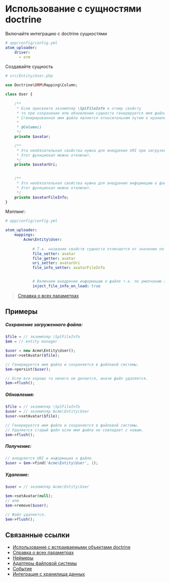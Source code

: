 Использование с сущностями doctrine
===

Включайте интеграцию с doctrine сущностями
```yaml
# app/config/config.yml
atom_uploader:
    driver:
      - orm
```

Создавайте сущность
```php
# src/Entity/User.php

use Doctrine\ORM\Mapping\Column;

class User {
    
    /**
     * Если присвоите экземпляр \SplFileInfo к этому свойсту
     * то при сохранение или обновлении сущноста генерируется имя файла и сохраняется в файловой системы.
     * Сгенирированная имя файла является относительним путем к хранилище файлов.
     *
     * @Column()
     */
    private $avatar;

    /**
     * Эта необязательная свойства нужна для внедрение URI при загрузке сущноста.
     * Этот функционал можно отключит.
     */
    private $avatarUri;

    
    /**
     * Эта необязательная свойства нужна для внедрение информацию о файле(\SplFileInfo) при загрузке сущноста.
     * Этот функционал можно отключит.
     */
    private $avatarFileInfo;
}
```

Мэппинг:

```yaml
# app/config/config.yml

atom_uploader:
    mappings:
        Acme\Entity\User:
            
            # Т.к. название свойств сущноста отличается от значение по умолчанию, определяем их тут.
            file_setter: avatar
            file_getter: avatar
            uri_setter: avatarUri
            file_info_setter: avatarFileInfo


            # Включаем внедрение информацию о файле т.к. по умолчанию этот функционал отключен
            inject_file_info_on_load: true
```

> [Справка о всех параметрах][reference]

Примеры
---

##### Сохранение загруженного файла:
```php
$file = // экземпляр \SplFileInfo
$em = // entity manager

$user = new Acme\Entity\User();
$user->setAvatar($file);

// Генерируется имя файла и сохраняется в файловой системы.
$em->persist($user);

// Если все хорошо то ничего не делается, иначе файл удаляется.
$em->flush();
```

##### Обновления:
```php
$file = // экземпляр \SplFileInfo
$user = // экземпляр Acme\Entity\User
$user->setAvatar($file);

// Генерируется имя файла и сохраняется в файловой системы.
// Удаляется старый файл если имя файла не совпадает с новым.
$em->flush();
```
##### Получение:
```php
// внедряется URI и информация о файле.
$user = $em->find('Acme\Entity\User', 1);
```

##### Удаление:
```php
$user = // экземпляр Acme\Entity\User

$em->setAvatar(null);
// или
$em->remove($user);

// Файл удаляется.
$em->flush();
```

Связанные ссылки
---

- [Использование с встраиваемыми объектами doctrine][usage-with-doctrine-embeddables]
- [Справка о всех параметрах][reference]
- [Неймеры][namers]
- [Адаптеры файловой системы][fs-adapters]
- [Событие][events]
- [Интеграция с хранилища данных][datastore-integration]

[usage-with-doctrine-embeddables]: usage-with-doctrine-embeddables.md
[reference]: reference.md
[namers]: namers.md
[events]: events.md
[fs-adapters]: fs-adapters.md
[datastore-integration]: datastore-integration.md
